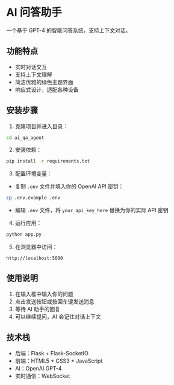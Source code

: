 # AI 问答助手

一个基于 GPT-4 的智能问答系统，支持上下文对话。

## 功能特点

- 实时对话交互
- 支持上下文理解
- 简洁优雅的绿色主题界面
- 响应式设计，适配各种设备

## 安装步骤

1. 克隆项目并进入目录：
```bash
cd ai_qa_agent
```

2. 安装依赖：
```bash
pip install -r requirements.txt
```

3. 配置环境变量：
- 复制 `.env` 文件并填入你的 OpenAI API 密钥：
```bash
cp .env.example .env
```
- 编辑 `.env` 文件，将 `your_api_key_here` 替换为你的实际 API 密钥

4. 运行应用：
```bash
python app.py
```

5. 在浏览器中访问：
```
http://localhost:5000
```

## 使用说明

1. 在输入框中输入你的问题
2. 点击发送按钮或按回车键发送消息
3. 等待 AI 助手的回复
4. 可以继续提问，AI 会记住对话上下文

## 技术栈

- 后端：Flask + Flask-SocketIO
- 前端：HTML5 + CSS3 + JavaScript
- AI：OpenAI GPT-4
- 实时通信：WebSocket 